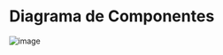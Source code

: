# Diagrama de Componentes


![image](https://github.com/ICEI-PUC-Minas-PMV-SInt/pmv-sint-2023-2-e4-proj-dist-t1-time2-projuaifood/assets/101745127/d8177ef6-8a0d-487d-8a13-122cf62a0567)

